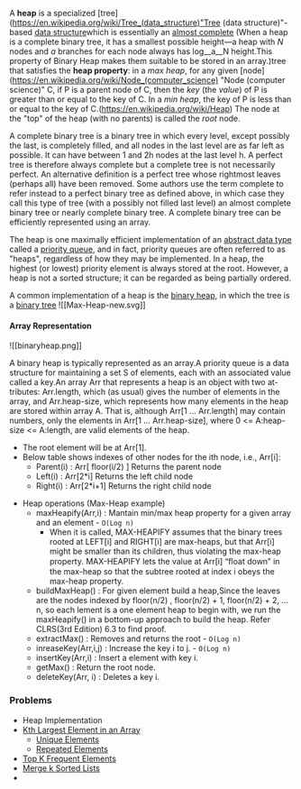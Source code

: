 A **heap** is a specialized [tree](https://en.wikipedia.org/wiki/Tree_(data_structure)"Tree (data structure)"-based [data structure](https://en.wikipedia.org/wiki/Data_structure "Data structure")which is essentially an [almost complete](https://en.wikipedia.org/wiki/Heap_(data_structure)#cite_note-1) (When a heap is a complete binary tree, it has a smallest possible height—a heap with _N_ nodes and _a_ branches for each node always has log__a__N height.This property of Binary Heap makes them suitable to be stored in an array.)tree that satisfies the **heap property**: in a _max heap_, for any given [node](https://en.wikipedia.org/wiki/Node_(computer_science) "Node (computer science)" C, if P is a parent node of C, then the _key_ (the _value_) of P is greater than or equal to the key of C. In a _min heap_, the key of P is less than or equal to the key of C.(https://en.wikipedia.org/wiki/Heap) The node at the "top" of the heap (with no parents) is called the _root_ node.

A complete binary tree is a binary tree in which every level, except possibly the last, is completely filled, and all nodes in the last level are as far left as possible. It can have between 1 and 2h nodes at the last level h. A perfect tree is therefore always complete but a complete tree is not necessarily perfect. An alternative definition is a perfect tree whose rightmost leaves (perhaps all) have been removed. Some authors use the term complete to refer instead to a perfect binary tree as defined above, in which case they call this type of tree (with a possibly not filled last level) an almost complete binary tree or nearly complete binary tree. A complete binary tree can be efficiently represented using an array.

The heap is one maximally efficient implementation of an [abstract data type](https://en.wikipedia.org/wiki/Abstract_data_type "Abstract data type") called a [priority queue](https://en.wikipedia.org/wiki/Priority_queue "Priority queue"), and in fact, priority queues are often referred to as "heaps", regardless of how they may be implemented. In a heap, the highest (or lowest) priority element is always stored at the root. However, a heap is not a sorted structure; it can be regarded as being partially ordered.

A common implementation of a heap is the [binary heap](https://en.wikipedia.org/wiki/Binary_heap "Binary heap"), in which the tree is a [binary tree](https://en.wikipedia.org/wiki/Binary_tree)
![[Max-Heap-new.svg]]


#### Array Representation
![[binaryheap.png]]

A binary heap is typically represented as an array.A priority queue is a data structure for maintaining a set S of elements, each with an associated value called a key.An array Arr that represents a heap is an object with two at-
tributes: Arr.length, which (as usual) gives the number of elements in the array, and Arr.heap-size, which represents how many elements in the heap are stored within array A. That is, although Arr[1 ... Arr.length] may contain numbers, only the elements in Arr[1 ... Arr.heap-size], where 0 <= A:heap-size <= A:length, are valid elements of the heap.

-   The root element will be at Arr[1].
-   Below table shows indexes of other nodes for the ith node, i.e., Arr[i]:  
	- Parent(i) : Arr[ floor(i/2) ]  Returns the parent node
	- Left(i) : Arr[2*i] Returns the left child node
	- Right(i) : Arr[2*i+1]  Returns the right child node


* Heap operations (Max-Heap example)
	* maxHeapify(Arr,i) : Mantain min/max heap property for a given array and an element - `O(Log n)`
		* When it is called, MAX-HEAPIFY assumes that the binary trees rooted at LEFT[i] and RIGHT[i] are max-heaps, but that Arr[i] might be smaller than its children, thus violating the max-heap property. MAX-HEAPIFY lets the value at Arr[i] “ﬂoat down” in the max-heap so that the subtree rooted at index i obeys the max-heap property.
	* buildMaxHeap() : For given element build a heap,Since the leaves are the nodes indexed by floor(n/2) , floor(n/2) + 1, floor(n/2) + 2, ... n, so each lement is a one element heap to begin with, we run the maxHeapify() in a bottom-up approach to build the heap. Refer CLRS(3rd Edition) 6.3 to find proof.
	* extractMax() : Removes and returns the root - `O(Log n)`
	* inreaseKey(Arr,i,j) : Increase the key i to j. - `O(Log n)`
	* insertKey(Arr,i) : Insert a element with key i.
	* getMax() :  Return the root node.
	* deleteKey(Arr, i) : Deletes a key i. 


### Problems
- Heap Implementation
- [Kth Largest Element in an Array](https://leetcode.com/problems/kth-largest-element-in-an-array/)
	- [Unique Elements](https://leetcode.com/problems/kth-largest-element-in-an-array/)
	- [Repeated Elements](https://leetcode.com/problems/find-the-kth-largest-integer-in-the-array/)
- [Top K Frequent Elements](https://leetcode.com/problems/top-k-frequent-elements/)
- [Merge k Sorted Lists](https://leetcode.com/problems/merge-k-sorted-lists/)
- 